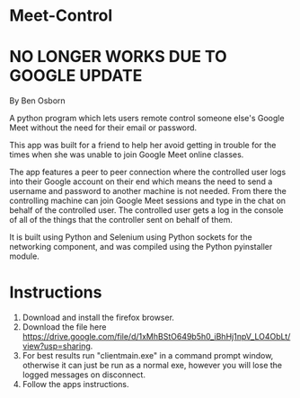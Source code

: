 # Meet-Control

# NO LONGER WORKS DUE TO GOOGLE UPDATE

By Ben Osborn

A python program which lets users remote control someone else's Google Meet without the need for their email or password.

This app was built for a friend to help her avoid getting in trouble for the times when she was unable to join Google Meet online classes. 

The app features a peer to peer connection where the controlled user logs into their Google account on their end which means the need to send a username and password to another machine is not needed. From there the controlling machine can join Google Meet sessions and type in the chat on behalf of the controlled user. The controlled user gets a log in the console of all of the things that the controller sent on behalf of them. 

It is built using Python and Selenium using Python sockets for the networking component, and was compiled using the Python pyinstaller module.

# Instructions
1. Download and install the firefox browser.
2. Download the file here https://drive.google.com/file/d/1xMhBStO649b5h0_iBhHj1npV_LO4ObLt/view?usp=sharing.
3. For best results run "clientmain.exe" in a command prompt window, otherwise it can just be run as a normal exe, however you will lose the logged messages on disconnect.
4. Follow the apps instructions.
